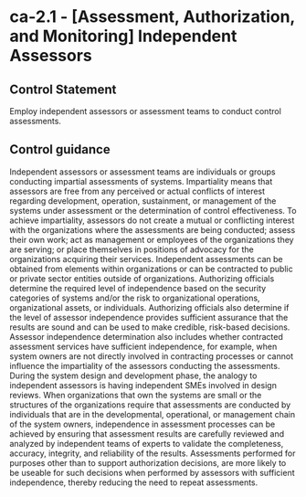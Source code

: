 # ca-2.1 - \[Assessment, Authorization, and Monitoring\] Independent Assessors

## Control Statement

Employ independent assessors or assessment teams to conduct control assessments.

## Control guidance

Independent assessors or assessment teams are individuals or groups conducting impartial assessments of systems. Impartiality means that assessors are free from any perceived or actual conflicts of interest regarding development, operation, sustainment, or management of the systems under assessment or the determination of control effectiveness. To achieve impartiality, assessors do not create a mutual or conflicting interest with the organizations where the assessments are being conducted; assess their own work; act as management or employees of the organizations they are serving; or place themselves in positions of advocacy for the organizations acquiring their services. Independent assessments can be obtained from elements within organizations or can be contracted to public or private sector entities outside of organizations. Authorizing officials determine the required level of independence based on the security categories of systems and/or the risk to organizational operations, organizational assets, or individuals. Authorizing officials also determine if the level of assessor independence provides sufficient assurance that the results are sound and can be used to make credible, risk-based decisions. Assessor independence determination also includes whether contracted assessment services have sufficient independence, for example, when system owners are not directly involved in contracting processes or cannot influence the impartiality of the assessors conducting the assessments. During the system design and development phase, the analogy to independent assessors is having independent SMEs involved in design reviews. When organizations that own the systems are small or the structures of the organizations require that assessments are conducted by individuals that are in the developmental, operational, or management chain of the system owners, independence in assessment processes can be achieved by ensuring that assessment results are carefully reviewed and analyzed by independent teams of experts to validate the completeness, accuracy, integrity, and reliability of the results. Assessments performed for purposes other than to support authorization decisions, are more likely to be useable for such decisions when performed by assessors with sufficient independence, thereby reducing the need to repeat assessments.
